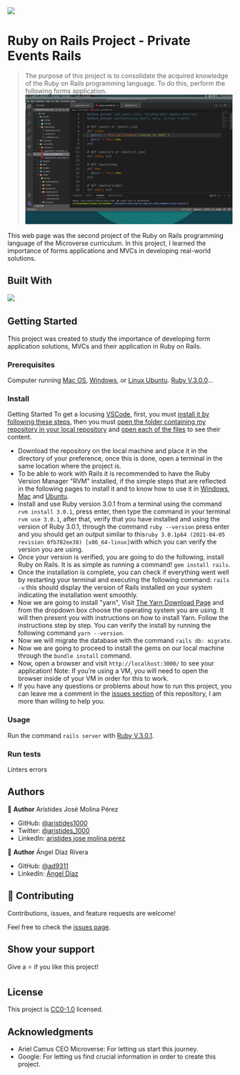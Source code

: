 ![](<https://img.shields.io/badge/-Ruby_on_Rails-rgb(255%2C%2000%2C%2000)?style=plastic&logo=ruby-on-rails>)

# Ruby on Rails Project - Private Events Rails

> The purpose of this project is to consolidate the acquired knowledge of the Ruby on Rails programming language. To do this, perform the following forms application.
> ![screenshot](./app_screenshot.png)

This web page was the second project of the Ruby on Rails programming language of the Microverse curriculum.
In this project, I learned the importance of forms applications and MVCs in developing real-world solutions.

## Built With

![](<https://img.shields.io/badge/-Ruby_on_Rails-rgb(255%2C%2000%2C%2000)?style=plastic&logo=ruby-on-rails>)

## Getting Started

This project was created to study the importance of developing form application solutions, MVCs and their application in Ruby on Rails.

### Prerequisites

Computer running [Mac OS](https://www.apple.com/macos/big-sur/), [Windows](https://www.microsoft.com/en-us/software-download/windows10), or [Linux Ubuntu](https://ubuntu.com/download). [Ruby V.3.0.0](https://www.ruby-lang.org/es/downloads/)...

### Install

Getting Started
To get a locusing [VSCode](https://code.visualstudio.com/), first, you must [install it by following these steps](https://code.visualstudio.com/docs), then you must [open the folder containing my repository in your local repository](https://thisdavej.com/right-click-on-windows-folder-and-open-with-visual-studio-code/#:~:text=You%20can%20now%20navigate%20to,with%20VS%20Code%E2%80%9D%20as%20well.) and [open each of the files](https://code.visualstudio.com/docs/editor/editingevolved) to see their content.

- Download the repository on the local machine and place it in the directory of your preference, once this is done, open a terminal in the same location where the project is.
- To be able to work with Rails it is recommended to have the Ruby Version Manager "RVM" installed, if the simple steps that are reflected in the following pages to install it and to know how to use it in [Windows](https://gist.github.com/kirkelifson/2611affe02ce56ae6b04), [Mac](https://nrogap.medium.com/install-rvm-in-macos-step-by-step-d3b3c236953b) and [Ubuntu](https://www.digitalocean.com/community/tutorials/how-to-install-ruby-on-rails-with-rvm-on-ubuntu-18-04).
- Install and use Ruby version 3.0.1 from a terminal using the command `rvm install 3.0.1`, press enter, then type the command in your terminal` rvm use 3.0.1`, after that, verify that you have installed and using the version of Ruby 3.0.1, through the command `ruby --version` press enter and you should get an output similar to this` ruby 3.0.1p64 (2021-04-05 revision 0fb782ee38) [x86_64-linux] `with which you can verify the version you are using.
- Once your version is verified, you are going to do the following, install Ruby on Rails. It is as simple as running a command! `gem install rails`.
- Once the installation is complete, you can check if everything went well by restarting your terminal and executing the following command: `rails -v` this should display the version of Rails installed on your system indicating the installation went smoothly.
- Now we are going to install "yarn", Visit [The Yarn Download Page](https://classic.yarnpkg.com/en/docs/install#windows-stable) and from the dropdown box choose the operating system you are using. It will then present you with instructions on how to install Yarn. Follow the instructions step by step. You can verify the install by running the following command `yarn --version`.
- Now we will migrate the database with the command `rails db: migrate`.
- Now we are going to proceed to install the gems on our local machine through the `bundle install` command.
- Now, open a browser and visit `http://localhost:3000/` to see your application! Note: If you’re using a VM, you will need to open the browser inside of your VM in order for this to work.
- If you have any questions or problems about how to run this project, you can leave me a comment in the [issues section](https://github.com/aristides1000/rails-forms/issues) of this repository, I am more than willing to help you.

### Usage

Run the command `rails server` with [Ruby V.3.0.1](https://www.ruby-lang.org/es/downloads/).

### Run tests

Linters errors

## Authors

👤 **Author**
Arístides José Molina Pérez

- GitHub: [@aristides1000](https://github.com/aristides1000)
- Twitter: [@aristides_1000](https://twitter.com/@aristides_1000)
- LinkedIn: [aristides jose molina perez](https://www.linkedin.com/in/aristides-jose-molina-perez-09b0579a)

👤 **Author**
Ángel Díaz Rivera

- GitHub: [@ad9311](https://github.com/ad9311)
- LinkedIn: [Ángel Díaz](https://www.linkedin.com/in/ad9311/)

## 🤝 Contributing

Contributions, issues, and feature requests are welcome!

Feel free to check the [issues page](https://github.com/aristides1000/rails-forms/issues).

## Show your support

Give a ⭐️ if you like this project!

## License

This project is [CC0-1.0](LICENSE) licensed.

## Acknowledgments

- Ariel Camus CEO Microverse: For letting us start this journey.
- Google: For letting us find crucial information in order to create this project.
